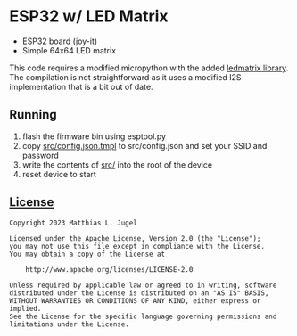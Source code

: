 # ESP32 w/ LED Matrix

- ESP32 board (joy-it)
- Simple 64x64 LED matrix

This code requires a modified micropython with the
added [ledmatrix library](https://github.com/Winkelkatze/ledmatrix).
The compilation is not straightforward as it uses a modified
I2S implementation that is a bit out of date.

## Running

1. flash the firmware bin using esptool.py
2. copy [src/config.json.tmpl](src/config.json.tmpl) to src/config.json and set your SSID and password
3. write the contents of [src/](src) into the root of the device
4. reset device to start

## [License](LICENSE.txt)

```
Copyright 2023 Matthias L. Jugel

Licensed under the Apache License, Version 2.0 (the "License");
you may not use this file except in compliance with the License.
You may obtain a copy of the License at

    http://www.apache.org/licenses/LICENSE-2.0

Unless required by applicable law or agreed to in writing, software
distributed under the License is distributed on an "AS IS" BASIS,
WITHOUT WARRANTIES OR CONDITIONS OF ANY KIND, either express or implied.
See the License for the specific language governing permissions and
limitations under the License.
```
